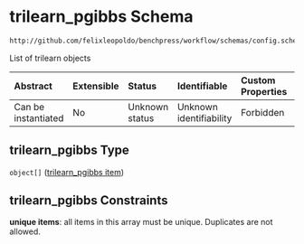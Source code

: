 # trilearn_pgibbs Schema

```txt
http://github.com/felixleopoldo/benchpress/workflow/schemas/config.schema.json#/properties/resources/properties/structure_learning_algorithms/properties/trilearn_pgibbs
```

List of trilearn objects

| Abstract            | Extensible | Status         | Identifiable            | Custom Properties | Additional Properties | Access Restrictions | Defined In                                                       |
| :------------------ | :--------- | :------------- | :---------------------- | :---------------- | :-------------------- | :------------------ | :--------------------------------------------------------------- |
| Can be instantiated | No         | Unknown status | Unknown identifiability | Forbidden         | Allowed               | none                | [config.schema.json*](config.schema.json "open original schema") |

## trilearn_pgibbs Type

`object[]` ([trilearn_pgibbs item](config-definitions-trilearn_pgibbs-item.md))

## trilearn_pgibbs Constraints

**unique items**: all items in this array must be unique. Duplicates are not allowed.
